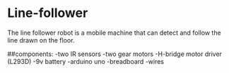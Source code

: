 # Line-follower
The line follower robot is a mobile machine that can detect and follow the line drawn on the floor. 

##components:
 -two IR sensors
 -two gear motors
 -H-bridge motor driver (L293D)
 -9v battery
 -arduino uno
 -breadboard
 -wires
